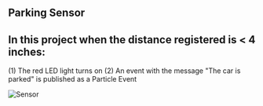 ## Parking Sensor

## In this project when the distance registered is < 4 inches: 

(1) The red LED light turns on
(2) An event with the message "The car is parked" is published as a Particle Event


![Sensor](./images/sensor)
